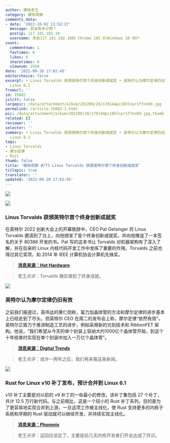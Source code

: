 ```yaml
---
author: 硬核老王
category: 硬核观察
comments_data:
- date: '2022-10-02 11:52:27'
  message: 奖金有多少啊？
  postip: 117.181.102.18
  username: 来自117.181.102.18的 Chrome 105.0|Windows 10 用户
count:
  commentnum: 1
  favtimes: 0
  likes: 0
  sharetimes: 0
  viewnum: 2550
date: '2022-09-28 17:02:45'
editorchoice: false
excerpt: • Linus Torvalds 获颁英特尔首个终身创新成就奖 • 英特尔认为摩尔定律仍旧有效 • Rust for Linux v10 补丁发布，预计合并到
  Linux 6.1
fromurl: ''
id: 15082
islctt: false
largepic: /data/attachment/album/202209/28/170144pc18hlnyr1ffnn89.jpg
permalink: /article-15082-1.html
pic: /data/attachment/album/202209/28/170144pc18hlnyr1ffnn89.jpg.thumb.jpg
related: []
reviewer: ''
selector: ''
summary: • Linus Torvalds 获颁英特尔首个终身创新成就奖 • 英特尔认为摩尔定律仍旧有效 • Rust for Linux v10 补丁发布，预计合并到
  Linux 6.1
tags:
- Linus Torvalds
- 摩尔定律
- Rust
thumb: false
title: '硬核观察 #773 Linus Torvalds 获颁英特尔首个终身创新成就奖'
titlepic: true
translator: ''
updated: '2022-09-28 17:02:45'
---
```


![](/data/attachment/album/202209/28/170144pc18hlnyr1ffnn89.jpg)


![](/data/attachment/album/202209/28/170157zoradw0rtzrss5dd.jpg)


### Linus Torvalds 获颁英特尔首个终身创新成就奖


在英特尔 2022 创新大会上的开幕致辞中，CEO Pat Gelsinger 将 Linus Torvalds 邀请到了台上，向他颁发了首个终身创新成就奖，并向他赠送了一本签名的关于 80386 开发的书。Pat 写的这本书让 Torvalds 对机器架构有了深入了解，并在后来的 Linux 内核代码开发工作中发挥了重要的作用。Torvalds 之前也得过其它奖项，如 2014 年 IEEE 计算机协会计算机先锋奖。



> 
> **[消息来源：Hot Hardware](https://hothardware.com/news/pat-gelsinger-bestows-linus-torvalds-with-intels-first-innovation-award)**
> 
> 
> 



> 
> 老王点评：Torvalds 确实做到了终身成就。
> 
> 
> 


![](/data/attachment/album/202209/28/170211p42tvvaaqafmafm4.jpg)


### 英特尔认为摩尔定律仍旧有效


之前我们报道过，英伟达的黄仁勋称，蛮力加晶体管的方法和摩尔定律的进步基本上已经走到了尽头。但英特尔 CEO 在周二的发布会上称，摩尔定律“依然有效”，英特尔正致力于推进制造工艺的进步，例如采用新的光刻技术和 RibbonFET 架构。他说，“我们希望从今天的单个封装上容纳大约1000亿个晶体管开始，到这个十年结束时实现在单个封装中加入一万亿个晶体管”。



> 
> **[消息来源：Digital Trends](https://www.digitaltrends.com/computing/intel-innovation-2022-raptor-lake-launch-live-coverage/)**
> 
> 
> 



> 
> 老王点评：或许一两年之后，我们再来看这条新闻。
> 
> 
> 


![](/data/attachment/album/202209/28/170227cz5xxf0htfjki0ax.jpg)


### Rust for Linux v10 补丁发布，预计合并到 Linux 6.1


v10 补丁主要是对以前的 v9 补丁的一些最小的修改，该补丁集包括 27 个补丁，共计 12.5 万行新代码。与之前相比，这是一个较小的 Rust 补丁系列，目的是为了更容易地实现合并到上游。一旦这项工作被主线化，使 Rust 支持更多的内核子系统和早期的 Rust 驱动就可以继续开发，并持续实现主线化。



> 
> **[消息来源：Phoronix](https://www.phoronix.com/news/Rust-v10-Linux-Patches)**
> 
> 
> 



> 
> 老王点评：这回应该定了，主要是前几天内核开发者们开会达成了共识。
> 
> 
>